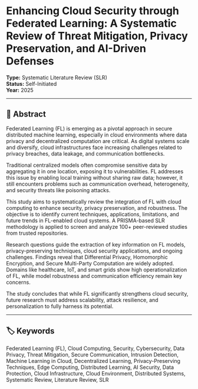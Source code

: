 # Enhancing Cloud Security through Federated Learning: A Systematic Review of Threat Mitigation, Privacy Preservation, and AI-Driven Defenses

**Type:** Systematic Literature Review (SLR)  
**Status:** Self-Initiated  
**Year:** 2025

---

## 📄 Abstract

Federated Learning (FL) is emerging as a pivotal approach in secure distributed machine learning, especially in cloud environments where data privacy and decentralized computation are critical. As digital systems scale and diversify, cloud infrastructures face increasing challenges related to privacy breaches, data leakage, and communication bottlenecks.

Traditional centralized models often compromise sensitive data by aggregating it in one location, exposing it to vulnerabilities. FL addresses this issue by enabling local training without sharing raw data; however, it still encounters problems such as communication overhead, heterogeneity, and security threats like poisoning attacks.

This study aims to systematically review the integration of FL with cloud computing to enhance security, privacy preservation, and robustness. The objective is to identify current techniques, applications, limitations, and future trends in FL-enabled cloud systems. A PRISMA-based SLR methodology is applied to screen and analyze 100+ peer-reviewed studies from trusted repositories.

Research questions guide the extraction of key information on FL models, privacy-preserving techniques, cloud security applications, and ongoing challenges. Findings reveal that Differential Privacy, Homomorphic Encryption, and Secure Multi-Party Computation are widely adopted. Domains like healthcare, IoT, and smart grids show high operationalization of FL, while model robustness and communication efficiency remain key concerns.

The study concludes that while FL significantly strengthens cloud security, future research must address scalability, attack resilience, and personalization to fully harness its potential.

---

## 🏷️ Keywords

Federated Learning (FL), Cloud Computing, Security, Cybersecurity, Data Privacy, Threat Mitigation, Secure Communication, Intrusion Detection, Machine Learning in Cloud, Decentralized Learning, Privacy-Preserving Techniques, Edge Computing, Distributed Learning, AI Security, Data Protection, Cloud Infrastructure, Cloud Environment, Distributed Systems, Systematic Review, Literature Review, SLR
